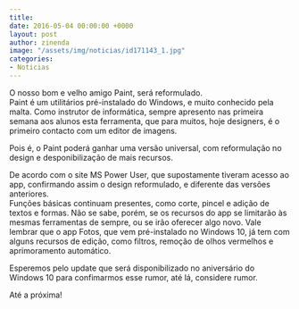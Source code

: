 ```yaml
---
title: 
date: 2016-05-04 00:00:00 +0000
layout: post
author: zinenda
image: "/assets/img/noticias/id171143_1.jpg"
categories:
- Noticias
---
```


O nosso bom e velho amigo Paint, será reformulado.<br>
Paint é um utilitários pré-instalado do Windows, e muito conhecido pela malta.
Como instrutor de informática, sempre apresento nas primeira semana aos alunos esta ferramenta, que para muitos, hoje designers, é o primeiro contacto com um editor de imagens.

Pois é, o Paint poderá ganhar uma versão universal, com reformulação no design e desponibilização de mais recursos.

De acordo com  o site MS Power User, que supostamente tiveram acesso ao app, confirmando assim o design reformulado, e diferente das versões anteriores.<br>
Funções básicas continuam presentes, como corte, pincel e adição de textos e formas. 
Não se sabe, porém, se os recursos do app se limitarão às mesmas ferramentas de sempre, ou se irão oferecer algo novo. 
Vale lembrar que o app Fotos, que vem pré-instalado no Windows 10, já tem com alguns recursos de edição, como filtros, remoção de olhos vermelhos e aprimoramento automático.

Esperemos pelo update que será disponibilizado no aniversário do Windows 10 para confimarmos esse rumor, até lá, considere rumor.

Até a próxima!